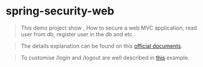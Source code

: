 # spring-security-web

> This demo project show , How to secure a web MVC application, read user from db, register user in the db and etc..

> The details explanation can be found on this [official documents](https://docs.spring.io/spring-security/reference/servlet/authentication/passwords/index.html).

> To customise /login and /logout are well described in [this](https://spring.io/guides/gs/securing-web) example.
